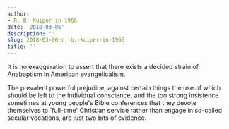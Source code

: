 ```yaml
---
author:
- R. B. Kuiper in 1966
date: '2018-03-06'
description: ''
slug: 2018-03-06-r.-b.-kuiper-in-1966
title: ''
---
```

It is no exaggeration to assert that there exists a decided strain of Anabaptism in American evangelicalism. 

The prevalent powerful prejudice, against certain things the use of which should be left to the individual conscience, and the too strong insistence sometimes at young people's Bible conferences that they devote themselves to 'full-time' Christian service rather than engage in so-called secular vocations, are just two bits of evidence.




